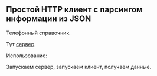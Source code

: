 ##	Простой HTTP клиент с парсингом информации из JSON

Телефонный справочник.

Тут [сервер](https://github.com/gkiryaziev/go_simple_server).

Использование:

Запускаем сервер, запускаем клиент, получаем данные.